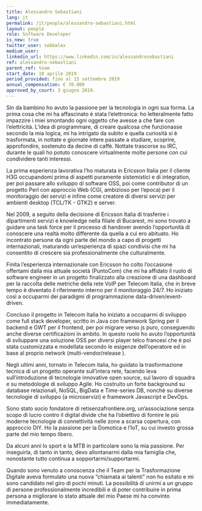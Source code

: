 ```yaml
---
title: Alessandro Sebastiani
lang: it
permalink: /it/people/alessandro-sebastiani.html
layout: people
role: Software Developer
is_new: true
twitter_user: sebbalex
medium_user:
linkedin_url: https://www.linkedin.com/in/alessandrosebastiani
ref: alessandro-sebastiani
parent_ref: team
start_date: 18 aprile 2019
period_provided: fino al 15 settembre 2019
annual_compensation: € 70.000
approved_by_court: 3 giugno 2019.
---
```


Sin da bambino ho avuto la passione per la tecnologia in ogni sua forma. La prima cosa che mi ha affascinato è stata l’elettronica: ho letteralmente fatto impazzire i miei smontando ogni oggetto che avesse a che fare con l’elettricità. L’idea di programmare, di creare qualcosa che funzionasse secondo la mia logica, mi ha intrigato da subito e quella curiosità si è trasformata, in nottate e giornate intere passate a studiare, scoprire, approfondire, sostenuto da decine di caffè.  Nottate trascorse su IRC, durante le quali  ho potuto conoscere virtualmente molte persone con cui condividere tanti  interessi.

La prima esperienza lavorativa l’ho maturata in Ericsson Italia per il cliente H3G occupandomi prima di aspetti puramente sistemistici e di integration, per poi passare allo sviluppo di software OSS, poi come contributor di un progetto Perl con approccio Web (CGI, ambizioso per l’epoca) per il monitoraggio dei servizi e infine come creatore di diversi servizi per ambienti desktop (TCL/TK - GTK2) e server.

Nel 2009, a seguito della decisione di Ericsson Italia di trasferire i dipartimenti servizi e knowledge nella filiale di Bucarest, mi sono trovato a guidare una task force per il processo di handover avendo l’opportunità di conoscere una realtà molto differente da quella a cui ero abituato. Ho incontrato persone da ogni parte del mondo a capo di progetti internazionali, maturando un’esperienza di spazi condivisi che mi ha consentito di crescere sia professionalmente che culturalmente.

Finita l’esperienza internazionale con Ericsson ho colto l’occasione offertami dalla mia attuale società (PuntoCom) che mi ha affidato il ruolo di software engineer  in un progetto finalizzato alla creazione di una dashboard per la raccolta delle metriche della rete VoIP per Telecom Italia, che in breve tempo è diventato il riferimento interno per il monitoraggio 24/7. Ho iniziato così a occuparmi dei paradigmi di programmazione data-driven/event-driven. 

Concluso il progetto in Telecom Italia ho iniziato a occuparmi di sviluppo come full stack developer, scritto in Java con framework Spring per il backend e GWT per il frontend, per poi migrare verso js puro, conseguendo anche diverse certificazioni in ambito. In questo ruolo ho avuto l’opportunità di sviluppare una soluzione OSS per diversi player telco francesi che è poi stata customizzata e modellata secondo le esigenze dell’operatore ed in base al proprio network (multi-vendor/release ). 

Negli ultimi anni, tornato in Telecom italia, ho guidato la trasformazione tecnica di un progetto operante sull’intera rete, facendo leva sull’introduzione di tecnologie innovative open source, sul lavoro di squadra e su metodologie di sviluppo Agile. Ho costruito un forte background su database relazionali, NoSQL, BigData e Time-series DB, nonché su diverse tecnologie di sviluppo (a microservizi) e framework Javascript e DevOps.

Sono stato socio fondatore di retisenzafrontiere.org, un’associazione senza scopo di lucro contro il digital divide che ha l’obiettivo di fornire le più moderne tecnologie di connettività nelle zone a scarsa copertura, con approccio DIY. Ho la passione per la Domotica e l’IoT, su cui investo grossa parte del mio tempo libero.

Da alcuni anni lo sport e la MTB in particolare sono la mia passione. Per inseguirla, di tanto in tanto, devo allontanarmi dalla mia famiglia che, nonostante tutto continua a sopportarmi/supportarmi.

Quando sono venuto a conoscenza che il Team per la Trasformazione Digitale aveva formulato una nuova “chiamata ai talenti” non ho esitato e mi sono candidato nel giro di pochi minuti. La possibilità di unirmi a un gruppo di persone professionalmente incredibili e di poter contribuire in prima persona a migliorare lo stato attuale del mio Paese mi ha convinto immediatamente.
